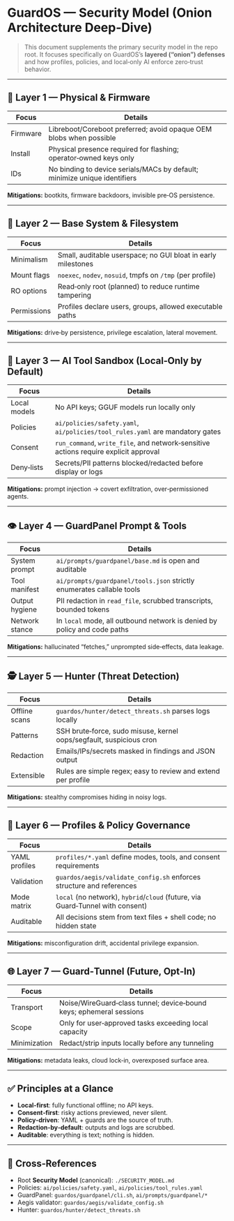 # GuardOS — Security Model (Onion Architecture Deep‑Dive)

> This document supplements the primary security model in the repo root.
> It focuses specifically on GuardOS’s **layered (“onion”) defenses** and
> how profiles, policies, and local‑only AI enforce zero‑trust behavior.

---

## 🧅 Layer 1 — Physical & Firmware

| Focus | Details |
|------|---------|
| Firmware | Libreboot/Coreboot preferred; avoid opaque OEM blobs when possible |
| Install | Physical presence required for flashing; operator‑owned keys only |
| IDs | No binding to device serials/MACs by default; minimize unique identifiers |

**Mitigations:** bootkits, firmware backdoors, invisible pre‑OS persistence.

---

## 🧱 Layer 2 — Base System & Filesystem

| Focus | Details |
|------|---------|
| Minimalism | Small, auditable userspace; no GUI bloat in early milestones |
| Mount flags | `noexec`, `nodev`, `nosuid`, tmpfs on `/tmp` (per profile) |
| RO options | Read‑only root (planned) to reduce runtime tampering |
| Permissions | Profiles declare users, groups, allowed executable paths |

**Mitigations:** drive‑by persistence, privilege escalation, lateral movement.

---

## 🧠 Layer 3 — AI Tool Sandbox (Local‑Only by Default)

| Focus | Details |
|------|---------|
| Local models | No API keys; GGUF models run locally only |
| Policies | `ai/policies/safety.yaml`, `ai/policies/tool_rules.yaml` are mandatory gates |
| Consent | `run_command`, `write_file`, and network‑sensitive actions require explicit approval |
| Deny‑lists | Secrets/PII patterns blocked/redacted before display or logs |

**Mitigations:** prompt injection → covert exfiltration, over‑permissioned agents.

---

## 👁️ Layer 4 — GuardPanel Prompt & Tools

| Focus | Details |
|------|---------|
| System prompt | `ai/prompts/guardpanel/base.md` is open and auditable |
| Tool manifest | `ai/prompts/guardpanel/tools.json` strictly enumerates callable tools |
| Output hygiene | PII redaction in `read_file`, scrubbed transcripts, bounded tokens |
| Network stance | In `local` mode, all outbound network is denied by policy and code paths |

**Mitigations:** hallucinated “fetches,” unprompted side‑effects, data leakage.

---

## 🕵️ Layer 5 — Hunter (Threat Detection)

| Focus | Details |
|------|---------|
| Offline scans | `guardos/hunter/detect_threats.sh` parses logs locally |
| Patterns | SSH brute‑force, sudo misuse, kernel oops/segfault, suspicious cron |
| Redaction | Emails/IPs/secrets masked in findings and JSON output |
| Extensible | Rules are simple regex; easy to review and extend per profile |

**Mitigations:** stealthy compromises hiding in noisy logs.

---

## 🧬 Layer 6 — Profiles & Policy Governance

| Focus | Details |
|------|---------|
| YAML profiles | `profiles/*.yaml` define modes, tools, and consent requirements |
| Validation | `guardos/aegis/validate_config.sh` enforces structure and references |
| Mode matrix | `local` (no network), `hybrid`/`cloud` (future, via Guard‑Tunnel with consent) |
| Auditable | All decisions stem from text files + shell code; no hidden state |

**Mitigations:** misconfiguration drift, accidental privilege expansion.

---

## 🌐 Layer 7 — Guard‑Tunnel (Future, Opt‑In)

| Focus | Details |
|------|---------|
| Transport | Noise/WireGuard‑class tunnel; device‑bound keys; ephemeral sessions |
| Scope | Only for user‑approved tasks exceeding local capacity |
| Minimization | Redact/strip inputs locally before any tunneling |

**Mitigations:** metadata leaks, cloud lock‑in, overexposed surface area.

---

## ✅ Principles at a Glance

- **Local‑first**: fully functional offline; no API keys.  
- **Consent‑first**: risky actions previewed, never silent.  
- **Policy‑driven**: YAML + guards are the source of truth.  
- **Redaction‑by‑default**: outputs and logs are scrubbed.  
- **Auditable**: everything is text; nothing is hidden.

---

## 🔗 Cross‑References

- Root **Security Model** (canonical): `./SECURITY_MODEL.md`
- Policies: `ai/policies/safety.yaml`, `ai/policies/tool_rules.yaml`
- GuardPanel: `guardos/guardpanel/cli.sh`, `ai/prompts/guardpanel/*`
- Aegis validator: `guardos/aegis/validate_config.sh`
- Hunter: `guardos/hunter/detect_threats.sh`

